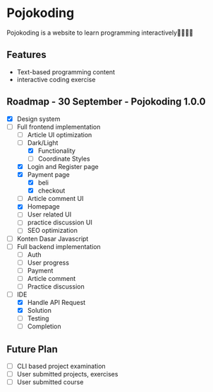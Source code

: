 # Pojokoding

Pojokoding is a website to learn programming interactively🌸🍮🍪🍪 

## Features

- Text-based programming content 
- interactive coding exercise

## Roadmap - 30 September - Pojokoding 1.0.0

- [x] Design system 
- [ ] Full frontend implementation
    - [ ] Article UI optimization
    - [ ] Dark/Light
        - [x] Functionality
        - [ ] Coordinate Styles
    - [x] Login and Register page
    - [x] Payment page
        - [x] beli
        - [x] checkout
    - [ ] Article comment UI
    - [x] Homepage
    - [ ] User related UI 
    - [ ] practice discussion UI 
    - [ ] SEO optimization
- [ ] Konten Dasar Javascript
- [ ] Full backend implementation
    - [ ] Auth
    - [ ] User progress
    - [ ] Payment
    - [ ] Article comment
    - [ ] Practice discussion
- [ ] IDE
    - [x] Handle API Request
    - [x] Solution
    - [ ] Testing
    - [ ] Completion

## Future Plan

- [ ] CLI based project examination
- [ ] User submitted projects, exercises
- [ ] User submitted course